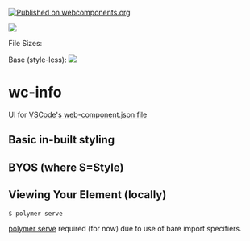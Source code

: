 [![Published on webcomponents.org](https://img.shields.io/badge/webcomponents.org-published-blue.svg)](https://www.webcomponents.org/element/wc-info)

<a href="https://nodei.co/npm/wc-info/"><img src="https://nodei.co/npm/wc-info.png"></a>

File Sizes:

Base (style-less):  <img src="http://img.badgesize.io/https://cdn.jsdelivr.net/npm/wc-info@0.0.12/dist/wc-info-base.iife.min.js?compression=gzip">

# wc-info

UI for [VSCode's web-component.json file](https://code.visualstudio.com/updates/v1_30#_html-custom-tags-attributes-support)

## Basic in-built styling

<!--
```
<custom-element-demo>
<template>
    <div>
        <wc-info package-name="npm.wc-info" href="https://unpkg.com/wc-info@0.0.12/web-components.json"></wc-info>
        <script type="module" src="https://unpkg.com/wc-info@0.0.12/wc-info.js?module"></script>
    </div>
</template>
</custom-element-demo>
```
-->

## BYOS (where S=Style)

<!--
```
<custom-element-demo>
  <template>
    <div>

        <wc-info-base package-name="npm.wc-info" href="https://unpkg.com/wc-info@0.0.12/web-components.json"></wc-info-base>
        <style>
        :host{
            display: block;
        }
        main{
            border-color:grey;
            border-width:1px;
            border-style:solid;
            padding:8px;
        }
        details{
            width:100%;
        }
        header{
            
            display:flex;
            flex-direction:row;
            justify-content:flex-start;
        }
        mark{
            flex:0 1 auto;
            position:absolute;
            left:50%;
            transform: translateX(-50%);
        }
        nav{
            margin-left:auto;
        }
        a{
            text-decoration:none;
        }
        .card {
                padding: 16px;
                mix-blend-mode: difference;
                display: flex;
                flex-direction: column;
                align-items: center;
                transition: all 0.3s cubic-bezier(.25, .8, .25, 1);

                /* Add shadows to create the "card" effect */
                box-shadow: 0 4px 8px 0 rgba(0, 0, 0, 0.2);
                /* transition: 0.3s; */
            }
        .WCLabel{
            font-weight: 800;
            padding-right:20px;
            width:20%;
        }
        dd{
            margin-inline-start:20%;
        }
        dt{
            font-weight: 700;
            
        }
        .WCInfo.card{
            display: flex;
            flex-direction: column;
            align-items: flex-start;
        }
        </style>
        <script type="module" src="https://unpkg.com/wc-info@0.0.12/wc-info-base.js?module"></script>
    </div>
  </template>
</custom-element-demo>
```
-->


## Viewing Your Element (locally)

```
$ polymer serve
```

[polymer serve](https://www.npmjs.com/package/polymer-cli) required (for now) due to use of bare import specifiers.





